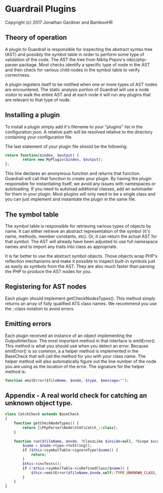 # Guardrail Plugins
Copyright (c) 2017 Jonathan Gardiner and BambooHR

## Theory of operation
A plugin to Guardrail is responsible for inspecting the abstract syntax tree (AST) and possibly 
the symbol table in order to perform some type of validation of the code.  The AST the tree
from Nikita Popov's nikic/php-parser package.  Most checks identify a specific type of node in the AST and 
then check for various child nodes in the symbol table to verify correctness.

A plugin registers itself to be notified when one or more types of AST nodes are encountered.  The
static analysis portion of Guardrail will use a node visitor to walk the entire AST and at each node
it will run any plugins that are relevant to that type of node.

## Installing a plugin

To install a plugin simply add it's filename to your "plugins" list in the configuration json.  A 
relative path will be resolved relative to the directory containing your configuration file.

The last statement of your plugin file should be the following:

```php
return function($index, $output) {
        return new MyPlugin($index, $output);
};
```

This line declares an anonymous function and returns that function.  Guardrail will call
that function to create your plugin.  By having the plugin responsible for instantiating 
itself, we avoid any issues with namespaces or autoloading.  If you need to autoload 
additional classes, add an autoloader for them in your plugin.  Most plugins will only 
need to be a single class and you can just implement and instantiate the plugin in the same file.

## The symbol table
The symbol table is responsible for retrieving various types of objects by name.  It can either 
retrieve an abstract representation of the symbol (it's name, methods, member constants, etc).  Or, 
it can return the actual AST for that symbol.  The AST will already have been adjusted to use
full namespace names and to import any traits into class as appropriate.

It is far better to use the abstract symbol objects.  Those objects wrap PHP's reflection 
mechanisms and make it possible to inspect built-in symbols just as easily as symbols from the AST. 
They are also much faster than parsing the PHP to produce the AST nodes for you.


## Registering for AST nodes

Each plugin should implement getCheckNodesTypes().  This method simply returns an array of
fully qualified ATS class names.  We recommend you use the ::class notation to avoid errors.


## Emitting errors
Each plugin received an instance of an object implementing the OutputInterface.  The most important 
method in that interface is emitError().  This method is what you should use when you detect an
error.  Because emitError() is so common, a a helper method is implemented in the BaseCheck that will
 call the method for you with your class name.  The helper method will also automatically figure out the line
 number of the node you are using as the location of the error.  The signature for the helper method is:
    
```php 
function emitError($fileName, $node, $type, $message="");
```

## Appendix - A real world check for catching an unknown object type.

```php
class CatchCheck extends BaseCheck
{
	function getCheckNodeTypes() {
		return [\PhpParser\Node\Stmt\Catch_::class];
	}
 
	function run($fileName, $node, ?ClassLike $inside=null, ?Scope $scope=null) {
		$name = $node->type->toString();
		if ($this->symbolTable->ignoreType($name)) {
			return;
		}
		$this->incTests();
		if (!$this->symbolTable->isDefinedClass($name)) {
			$this->emitError($fileName,$node,self::TYPE_UNKNOWN_CLASS, "Attempt to catch unknown type: $name");
		}
	}
}
```


